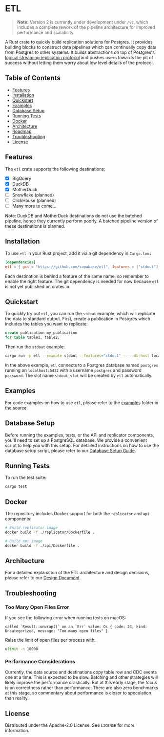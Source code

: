# ETL

> **Note:** Version 2 is currently under development under `/v2`, which includes a complete rework of the pipeline
> architecture for improved performance and scalability.

A Rust crate to quickly build replication solutions for Postgres. It provides building blocks to construct data pipelines which can continually copy data from Postgres to other systems. It builds abstractions on top of Postgres's [logical streaming replication protocol](https://www.postgresql.org/docs/current/protocol-logical-replication.html) and pushes users towards the pit of success without letting them worry about low level details of the protocol.

## Table of Contents

- [Features](#features)
- [Installation](#installation)
- [Quickstart](#quickstart)
- [Examples](#examples)
- [Database Setup](#database-setup)
- [Running Tests](#running-tests)
- [Docker](#docker)
- [Architecture](#architecture)
- [Roadmap](#roadmap)
- [Troubleshooting](#troubleshooting)
- [License](#license)

## Features

The `etl` crate supports the following destinations:

- [x] BigQuery
- [x] DuckDB
- [x] MotherDuck
- [ ] Snowflake (planned)
- [ ] ClickHouse (planned)
- [ ] Many more to come...

Note: DuckDB and MotherDuck destinations do not use the batched pipeline, hence they currently perform poorly. A batched pipeline version of these destinations is planned.

## Installation

To use `etl` in your Rust project, add it via a git dependency in `Cargo.toml`:

```toml
[dependencies]
etl = { git = "https://github.com/supabase/etl", features = ["stdout"] }
```

Each destination is behind a feature of the same name, so remember to enable the right feature. The git dependency is needed for now because `etl` is not yet published on crates.io.

## Quickstart

To quickly try out `etl`, you can run the `stdout` example, which will replicate the data to standard output. First, create a publication in Postgres which includes the tables you want to replicate:

```sql
create publication my_publication
for table table1, table2;
```

Then run the `stdout` example:

```bash
cargo run -p etl --example stdout --features="stdout" -- --db-host localhost --db-port 5432 --db-name postgres --db-username postgres --db-password password cdc my_publication stdout_slot
```

In the above example, `etl` connects to a Postgres database named `postgres` running on `localhost:5432` with a username `postgres` and password `password`. The slot name `stdout_slot` will be created by `etl` automatically.

## Examples

For code examples on how to use `etl`, please refer to the [examples](https://github.com/supabase/etl/tree/main/etl/examples) folder in the source.

## Database Setup

Before running the examples, tests, or the API and replicator components, you'll need to set up a PostgreSQL database.
We provide a convenient script to help you with this setup. For detailed instructions on how to use the database setup script, please refer to our [Database Setup Guide](docs/guides/database-setup.md).

## Running Tests

To run the test suite:

```bash
cargo test
```

## Docker

The repository includes Docker support for both the `replicator` and `api` components:

```bash
# Build replicator image
docker build -f ./replicator/Dockerfile .

# Build api image
docker build -f ./api/Dockerfile .
```

## Architecture

For a detailed explanation of the ETL architecture and design decisions, please refer to our [Design Document](docs/design/etl-crate-design.md).

## Troubleshooting

### Too Many Open Files Error

If you see the following error when running tests on macOS:

```
called `Result::unwrap()` on an `Err` value: Os { code: 24, kind: Uncategorized, message: "Too many open files" }
```

Raise the limit of open files per process with:

```bash
ulimit -n 10000
```

### Performance Considerations

Currently, the data source and destinations copy table row and CDC events one at a time. This is expected to be slow. Batching and other strategies will likely improve the performance drastically. But at this early stage, the focus is on correctness rather than performance. There are also zero benchmarks at this stage, so commentary about performance is closer to speculation than reality.

## License

Distributed under the Apache-2.0 License. See `LICENSE` for more information.
